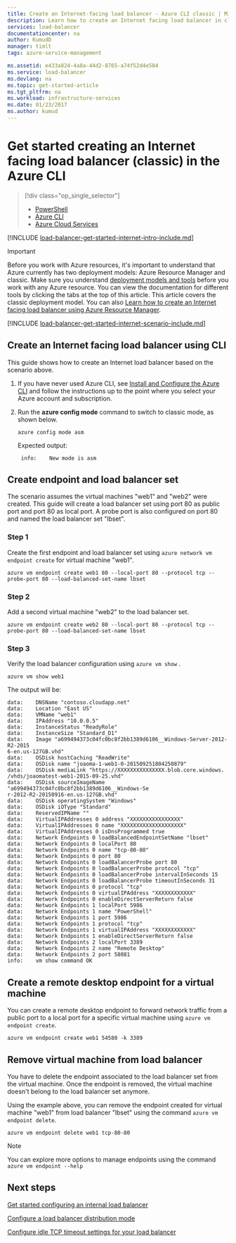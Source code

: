 ```yaml
---
title: Create an Internet-facing load balancer - Azure CLI classic | Microsoft Docs
description: Learn how to create an Internet facing load balancer in classic deployment model using the Azure CLI
services: load-balancer
documentationcenter: na
author: KumudD
manager: timlt
tags: azure-service-management

ms.assetid: e433a824-4a8a-44d2-8765-a74f52d4e584
ms.service: load-balancer
ms.devlang: na
ms.topic: get-started-article
ms.tgt_pltfrm: na
ms.workload: infrastructure-services
ms.date: 01/23/2017
ms.author: kumud
---
```


# Get started creating an Internet facing load balancer (classic) in the Azure CLI

> [!div class="op_single_selector"]
> * [PowerShell](../load-balancer/load-balancer-get-started-internet-classic-ps.md)
> * [Azure CLI](../load-balancer/load-balancer-get-started-internet-classic-cli.md)
> * [Azure Cloud Services](../load-balancer/load-balancer-get-started-internet-classic-cloud.md)

[!INCLUDE [load-balancer-get-started-internet-intro-include.md](../../includes/load-balancer-get-started-internet-intro-include.md)]

> [!IMPORTANT]
> Before you work with Azure resources, it's important to understand that Azure currently has two deployment models: Azure Resource Manager and classic. Make sure you understand [deployment models and tools](../azure-classic-rm.md) before you work with any Azure resource. You can view the documentation for different tools by clicking the tabs at the top of this article. This article covers the classic deployment model. You can also [Learn how to create an Internet facing load balancer using Azure Resource Manager](load-balancer-get-started-internet-arm-ps.md).

[!INCLUDE [load-balancer-get-started-internet-scenario-include.md](../../includes/load-balancer-get-started-internet-scenario-include.md)]

## Create an Internet facing load balancer using CLI

This guide shows how to create an Internet load balancer based on the scenario above.

1. If you have never used Azure CLI, see [Install and Configure the Azure CLI](../cli-install-nodejs.md) and follow the instructions up to the point where you select your Azure account and subscription.
2. Run the **azure config mode** command to switch to classic mode, as shown below.

    ```azurecli
    azure config mode asm
    ```

    Expected output:

        info:    New mode is asm

## Create endpoint and load balancer set

The scenario assumes the virtual machines "web1" and "web2" were created.
This guide will create a load balancer set using port 80 as public port and port 80 as local port. A probe port is also configured on port 80 and named the load balancer set "lbset".

### Step 1

Create the first endpoint and load balancer set using `azure network vm endpoint create` for virtual machine "web1".

```azurecli
azure vm endpoint create web1 80 --local-port 80 --protocol tcp --probe-port 80 --load-balanced-set-name lbset
```

### Step 2

Add a second virtual machine "web2" to the load balancer set.

```azurecli
azure vm endpoint create web2 80 --local-port 80 --protocol tcp --probe-port 80 --load-balanced-set-name lbset
```

### Step 3

Verify the load balancer configuration using `azure vm show` .

```azurecli
azure vm show web1
```

The output will be:

    data:    DNSName "contoso.cloudapp.net"
    data:    Location "East US"
    data:    VMName "web1"
    data:    IPAddress "10.0.0.5"
    data:    InstanceStatus "ReadyRole"
    data:    InstanceSize "Standard_D1"
    data:    Image "a699494373c04fc0bc8f2bb1389d6106__Windows-Server-2012-R2-2015
    6-en.us-127GB.vhd"
    data:    OSDisk hostCaching "ReadWrite"
    data:    OSDisk name "joaoma-1-web1-0-201509251804250879"
    data:    OSDisk mediaLink "https://XXXXXXXXXXXXXXX.blob.core.windows.
    /vhds/joaomatest-web1-2015-09-25.vhd"
    data:    OSDisk sourceImageName "a699494373c04fc0bc8f2bb1389d6106__Windows-Se
    r-2012-R2-20150916-en.us-127GB.vhd"
    data:    OSDisk operatingSystem "Windows"
    data:    OSDisk iOType "Standard"
    data:    ReservedIPName ""
    data:    VirtualIPAddresses 0 address "XXXXXXXXXXXXXXXX"
    data:    VirtualIPAddresses 0 name "XXXXXXXXXXXXXXXXXXXX"
    data:    VirtualIPAddresses 0 isDnsProgrammed true
    data:    Network Endpoints 0 loadBalancedEndpointSetName "lbset"
    data:    Network Endpoints 0 localPort 80
    data:    Network Endpoints 0 name "tcp-80-80"
    data:    Network Endpoints 0 port 80
    data:    Network Endpoints 0 loadBalancerProbe port 80
    data:    Network Endpoints 0 loadBalancerProbe protocol "tcp"
    data:    Network Endpoints 0 loadBalancerProbe intervalInSeconds 15
    data:    Network Endpoints 0 loadBalancerProbe timeoutInSeconds 31
    data:    Network Endpoints 0 protocol "tcp"
    data:    Network Endpoints 0 virtualIPAddress "XXXXXXXXXXXX"
    data:    Network Endpoints 0 enableDirectServerReturn false
    data:    Network Endpoints 1 localPort 5986
    data:    Network Endpoints 1 name "PowerShell"
    data:    Network Endpoints 1 port 5986
    data:    Network Endpoints 1 protocol "tcp"
    data:    Network Endpoints 1 virtualIPAddress "XXXXXXXXXXXX"
    data:    Network Endpoints 1 enableDirectServerReturn false
    data:    Network Endpoints 2 localPort 3389
    data:    Network Endpoints 2 name "Remote Desktop"
    data:    Network Endpoints 2 port 58081
    info:    vm show command OK

## Create a remote desktop endpoint for a virtual machine

You can create a remote desktop endpoint to forward network traffic from a public port to a local port for a specific virtual machine using `azure vm endpoint create`.

```azurecli
azure vm endpoint create web1 54580 -k 3389
```

## Remove virtual machine from load balancer

You have to delete the endpoint associated to the load balancer set from the virtual machine. Once the endpoint is removed, the virtual machine doesn't belong to the load balancer set anymore.

Using the example above, you can remove the endpoint created for virtual machine "web1" from load balancer "lbset" using the command `azure vm endpoint delete`.

```azurecli
azure vm endpoint delete web1 tcp-80-80
```

> [!NOTE]
> You can explore more options to manage endpoints using the command `azure vm endpoint --help`

## Next steps

[Get started configuring an internal load balancer](load-balancer-get-started-ilb-arm-ps.md)

[Configure a load balancer distribution mode](load-balancer-distribution-mode.md)

[Configure idle TCP timeout settings for your load balancer](load-balancer-tcp-idle-timeout.md)
